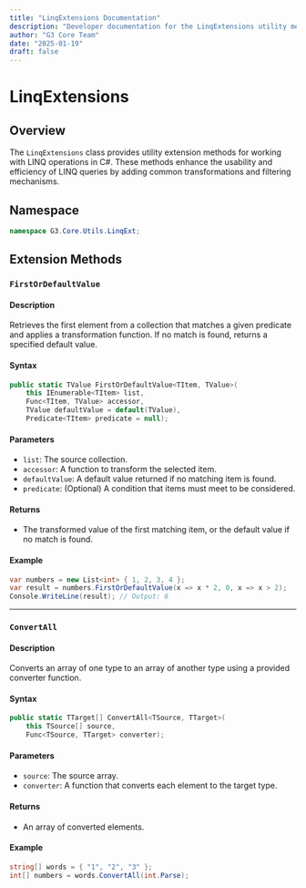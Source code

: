 ```yaml
---
title: "LinqExtensions Documentation"
description: "Developer documentation for the LinqExtensions utility methods."
author: "G3 Core Team"
date: "2025-01-19"
draft: false
---
```


# LinqExtensions

## Overview
The `LinqExtensions` class provides utility extension methods for working with LINQ operations in C#. These methods enhance the usability and efficiency of LINQ queries by adding common transformations and filtering mechanisms.

## Namespace
```csharp
namespace G3.Core.Utils.LinqExt;
```

## Extension Methods

### `FirstOrDefaultValue`
#### Description
Retrieves the first element from a collection that matches a given predicate and applies a transformation function. If no match is found, returns a specified default value.

#### Syntax
```csharp
public static TValue FirstOrDefaultValue<TItem, TValue>(
    this IEnumerable<TItem> list,
    Func<TItem, TValue> accessor,
    TValue defaultValue = default(TValue),
    Predicate<TItem> predicate = null);
```

#### Parameters
- `list`: The source collection.
- `accessor`: A function to transform the selected item.
- `defaultValue`: A default value returned if no matching item is found.
- `predicate`: (Optional) A condition that items must meet to be considered.

#### Returns
- The transformed value of the first matching item, or the default value if no match is found.

#### Example
```csharp
var numbers = new List<int> { 1, 2, 3, 4 };
var result = numbers.FirstOrDefaultValue(x => x * 2, 0, x => x > 2);
Console.WriteLine(result); // Output: 6
```

---

### `ConvertAll`
#### Description
Converts an array of one type to an array of another type using a provided converter function.

#### Syntax
```csharp
public static TTarget[] ConvertAll<TSource, TTarget>(
    this TSource[] source,
    Func<TSource, TTarget> converter);
```

#### Parameters
- `source`: The source array.
- `converter`: A function that converts each element to the target type.

#### Returns
- An array of converted elements.

#### Example
```csharp
string[] words = { "1", "2", "3" };
int[] numbers = words.ConvertAll(int.Parse);
```
